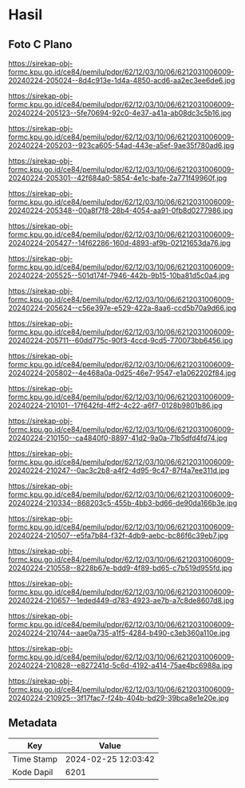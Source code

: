 # Hasil

## Foto C Plano

https://sirekap-obj-formc.kpu.go.id/ce84/pemilu/pdpr/62/12/03/10/06/6212031006009-20240224-205024--8d4c913e-1d4a-4850-acd6-aa2ec3ee6de6.jpg

https://sirekap-obj-formc.kpu.go.id/ce84/pemilu/pdpr/62/12/03/10/06/6212031006009-20240224-205123--5fe70694-92c0-4e37-a41a-ab08dc3c5b16.jpg

https://sirekap-obj-formc.kpu.go.id/ce84/pemilu/pdpr/62/12/03/10/06/6212031006009-20240224-205203--923ca605-54ad-443e-a5ef-9ae35f780ad6.jpg

https://sirekap-obj-formc.kpu.go.id/ce84/pemilu/pdpr/62/12/03/10/06/6212031006009-20240224-205301--42f684a0-5854-4e1c-bafe-2a771f49960f.jpg

https://sirekap-obj-formc.kpu.go.id/ce84/pemilu/pdpr/62/12/03/10/06/6212031006009-20240224-205348--00a8f7f8-28b4-4054-aa91-0fb8d0277986.jpg

https://sirekap-obj-formc.kpu.go.id/ce84/pemilu/pdpr/62/12/03/10/06/6212031006009-20240224-205427--14f62286-160d-4893-af9b-02121653da76.jpg

https://sirekap-obj-formc.kpu.go.id/ce84/pemilu/pdpr/62/12/03/10/06/6212031006009-20240224-205525--501d174f-7946-442b-9b15-10ba81d5c0a4.jpg

https://sirekap-obj-formc.kpu.go.id/ce84/pemilu/pdpr/62/12/03/10/06/6212031006009-20240224-205624--c56e397e-e529-422a-8aa6-ccd5b70a9d66.jpg

https://sirekap-obj-formc.kpu.go.id/ce84/pemilu/pdpr/62/12/03/10/06/6212031006009-20240224-205711--60dd775c-90f3-4ccd-9cd5-770073bb6456.jpg

https://sirekap-obj-formc.kpu.go.id/ce84/pemilu/pdpr/62/12/03/10/06/6212031006009-20240224-205802--4e468a0a-0d25-46e7-9547-e1a062202f84.jpg

https://sirekap-obj-formc.kpu.go.id/ce84/pemilu/pdpr/62/12/03/10/06/6212031006009-20240224-210101--17f642fd-4ff2-4c22-a6f7-0128b9801b86.jpg

https://sirekap-obj-formc.kpu.go.id/ce84/pemilu/pdpr/62/12/03/10/06/6212031006009-20240224-210150--ca4840f0-8897-41d2-9a0a-71b5dfd4fd74.jpg

https://sirekap-obj-formc.kpu.go.id/ce84/pemilu/pdpr/62/12/03/10/06/6212031006009-20240224-210247--0ac3c2b8-a4f2-4d95-9c47-87f4a7ee311d.jpg

https://sirekap-obj-formc.kpu.go.id/ce84/pemilu/pdpr/62/12/03/10/06/6212031006009-20240224-210334--868203c5-455b-4bb3-bd66-de90da166b3e.jpg

https://sirekap-obj-formc.kpu.go.id/ce84/pemilu/pdpr/62/12/03/10/06/6212031006009-20240224-210507--e5fa7b84-f32f-4db9-aebc-bc86f6c39eb7.jpg

https://sirekap-obj-formc.kpu.go.id/ce84/pemilu/pdpr/62/12/03/10/06/6212031006009-20240224-210558--8228b67e-bdd9-4f89-bd65-c7b519d955fd.jpg

https://sirekap-obj-formc.kpu.go.id/ce84/pemilu/pdpr/62/12/03/10/06/6212031006009-20240224-210657--1eded449-d783-4923-ae7b-a7c8de8607d8.jpg

https://sirekap-obj-formc.kpu.go.id/ce84/pemilu/pdpr/62/12/03/10/06/6212031006009-20240224-210744--aae0a735-a1f5-4284-b490-c3eb360a110e.jpg

https://sirekap-obj-formc.kpu.go.id/ce84/pemilu/pdpr/62/12/03/10/06/6212031006009-20240224-210828--e827241d-5c6d-4192-a414-75ae4bc6988a.jpg

https://sirekap-obj-formc.kpu.go.id/ce84/pemilu/pdpr/62/12/03/10/06/6212031006009-20240224-210925--3f17fac7-f24b-404b-bd29-39bca8e1e20e.jpg


## Metadata

| Key        | Value               |
| ---------- | ------------------- |
| Time Stamp | 2024-02-25 12:03:42 |
| Kode Dapil | 6201                |



